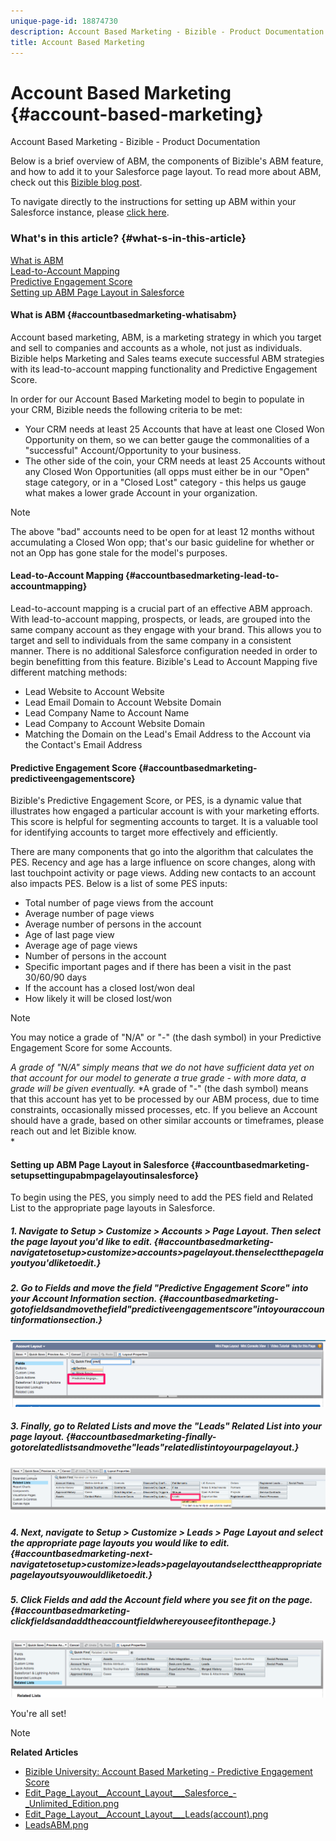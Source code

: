 ```yaml
---
unique-page-id: 18874730
description: Account Based Marketing - Bizible - Product Documentation
title: Account Based Marketing
---
```


# Account Based Marketing {#account-based-marketing}

Account Based Marketing - Bizible - Product Documentation

Below is a brief overview of ABM, the components of Bizible's ABM feature, and how to add it to your Salesforce page layout. To read more about ABM, check out this [Bizible blog post](http://www.bizible.com/blog/what-is-account-based-marketing-everything-you-need-to-know).&nbsp;

To navigate directly to the instructions for setting up ABM within your Salesforce instance, please [click here](#AccountBasedMarketing-setup).

### What's in this article? {#what-s-in-this-article}

[What is ABM](#accountbasedmarketing-whatisabm)  
[Lead-to-Account Mapping](#accountbasedmarketing-lead-to-accountmapping)  
[Predictive Engagement Score](#accountbasedmarketing-predictiveengagementscore)  
[Setting up ABM Page Layout in Salesforce](#accountbasedmarketing-setupsettingupabmpagelayoutinsalesforce)

#### What is ABM {#accountbasedmarketing-whatisabm}

Account based marketing, ABM, is a marketing strategy in which you target and sell to companies and accounts as a whole, not just as individuals. Bizible helps Marketing and Sales teams execute successful ABM strategies with its lead-to-account mapping functionality and Predictive Engagement Score.

In order for our Account Based Marketing model to begin to populate in your CRM, Bizible needs the following criteria to be met:

* Your CRM needs at least 25 Accounts that have at least one Closed Won Opportunity on them, so we can better gauge the commonalities of a "successful" Account/Opportunity to your business.
* The other side of the coin, your CRM needs at least 25 Accounts without any Closed Won Opportunities (all opps must either be in our "Open" stage category, or in a "Closed Lost" category - this helps us gauge what makes a lower grade Account in your organization.

>[!NOTE]
>
>The above "bad" accounts need to be open for at least 12 months without accumulating a Closed Won opp; that's our basic guideline for whether or not an Opp has gone stale for the model's purposes.

#### Lead-to-Account Mapping {#accountbasedmarketing-lead-to-accountmapping}

Lead-to-account mapping is a crucial part of an effective ABM approach. With lead-to-account mapping, prospects, or leads, are grouped into the same company account as they engage with your brand. This allows you to target and sell to individuals from the same company in a consistent manner. There is no additional Salesforce configuration needed in order to begin benefitting from this feature. Bizible's Lead to Account Mapping five different matching methods:

* Lead Website to Account Website
* Lead Email Domain to Account Website Domain
* Lead Company Name to Account Name
* Lead Company to Account Website Domain
* Matching the Domain on the Lead's Email Address to the Account via the Contact's Email Address

#### Predictive Engagement Score {#accountbasedmarketing-predictiveengagementscore}

Bizible's Predictive Engagement Score, or PES, is a dynamic value that illustrates how engaged a particular account is with your marketing efforts. This score is helpful for segmenting accounts to target. It is a valuable tool for identifying accounts to target more effectively and efficiently.

There are many components that go into the algorithm that calculates the PES. Recency and age has a large influence on score changes, along with last touchpoint activity or page views. Adding new contacts to an account also impacts PES. Below is a list of some PES inputs:

* Total number of page views from the account
* Average number of page views
* Average number of persons in the account
* Age of last page view
* Average age of page views
* Number of persons in the account
* Specific important pages and if there has been a visit in the past 30/60/90 days
* If the account has a closed lost/won deal
* How likely it will be closed lost/won

>[!NOTE]
>
>You may notice a grade of "N/A" or "-" (the dash symbol) in your Predictive Engagement Score for some Accounts.

*A grade of "N/A" simply means that we do not have sufficient data yet on that account for our model to generate a true grade - with more data, a grade will be given eventually.* *A grade of "-" (the dash symbol) means that this account has yet to be processed by our ABM process, due to time constraints, occasionally missed processes, etc. If you believe an Account should have a grade, based on other similar accounts or timeframes, please reach out and let Bizible know.  
*

#### Setting up ABM Page Layout in Salesforce {#accountbasedmarketing-setupsettingupabmpagelayoutinsalesforce}

To begin using the PES, you simply need to add the PES field and Related List to the appropriate page layouts in Salesforce.

##### 1. Navigate to Setup > Customize > Accounts > Page Layout. Then select the page layout you'd like to edit. {#accountbasedmarketing-navigatetosetup>customize>accounts>pagelayout.thenselectthepagelayoutyou'dliketoedit.}

##### 2. Go to Fields and move the field "Predictive Engagement Score" into your Account Information section. {#accountbasedmarketing-gotofieldsandmovethefield"predictiveengagementscore"intoyouraccountinformationsection.}

![](assets/1-7.png)

##### 3. Finally, go to Related Lists and move the "Leads" Related List into your page layout. {#accountbasedmarketing-finally-gotorelatedlistsandmovethe"leads"relatedlistintoyourpagelayout.}

![](assets/2-5.png)

##### 4. Next, navigate to Setup > Customize > Leads > Page Layout and select the appropriate page layouts you would like to edit. {#accountbasedmarketing-next-navigatetosetup>customize>leads>pagelayoutandselecttheappropriatepagelayoutsyouwouldliketoedit.}

##### 5. Click Fields and add the Account field where you see fit on the page. {#accountbasedmarketing-clickfieldsandaddtheaccountfieldwhereyouseefitonthepage.}

![](assets/3-5.png)

You're all set!

>[!NOTE]
>
>**Related Articles**
>
>* [Bizible University: Account Based Marketing - Predictive Engagement Score](https://universityonline.marketo.com/courses/additional-features-1/#/page/5be3747e5b62f440323a4680)
>* [Edit_Page_Layout__Account_Layout___Salesforce_-_Unlimited_Edition.png](http://docs.marketo.com/display/biz/assets/edit-page-layout-account-layout-salesforce-unlimited-edition.png)
>* [Edit_Page_Layout__Account_Layout___Leads(account).png](http://docs.marketo.com/display/biz/assets/edit-page-layout-account-layout-leads-28account-29.png)
>* [LeadsABM.png](http://docs.marketo.com/display/biz/assets/leadsabm.png)
>

